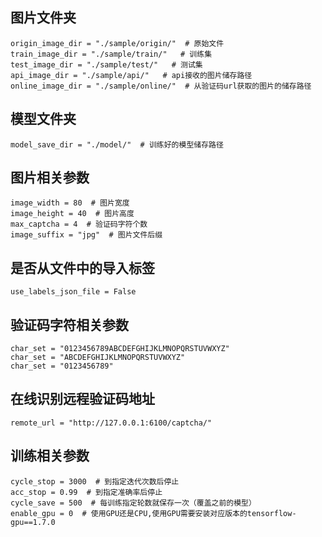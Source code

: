 ## 图片文件夹
```
origin_image_dir = "./sample/origin/"  # 原始文件
train_image_dir = "./sample/train/"   # 训练集
test_image_dir = "./sample/test/"   # 测试集
api_image_dir = "./sample/api/"   # api接收的图片储存路径
online_image_dir = "./sample/online/"  # 从验证码url获取的图片的储存路径
```
## 模型文件夹
```
model_save_dir = "./model/"  # 训练好的模型储存路径
```
## 图片相关参数
```
image_width = 80  # 图片宽度
image_height = 40  # 图片高度
max_captcha = 4  # 验证码字符个数
image_suffix = "jpg"  # 图片文件后缀
```
## 是否从文件中的导入标签
```
use_labels_json_file = False
```
## 验证码字符相关参数
```
char_set = "0123456789ABCDEFGHIJKLMNOPQRSTUVWXYZ"
char_set = "ABCDEFGHIJKLMNOPQRSTUVWXYZ"
char_set = "0123456789"
```
## 在线识别远程验证码地址
```
remote_url = "http://127.0.0.1:6100/captcha/"
```
## 训练相关参数
```
cycle_stop = 3000  # 到指定迭代次数后停止
acc_stop = 0.99  # 到指定准确率后停止
cycle_save = 500  # 每训练指定轮数就保存一次（覆盖之前的模型）
enable_gpu = 0  # 使用GPU还是CPU,使用GPU需要安装对应版本的tensorflow-gpu==1.7.0
```